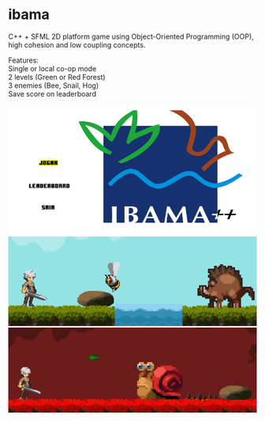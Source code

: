 # ibama
C++ + SFML 2D platform game using Object-Oriented Programming (OOP), high cohesion and low coupling concepts.

Features: \
Single or local co-op mode\
2 levels (Green or Red Forest)\
3 enemies (Bee, Snail, Hog)\
Save score on leaderboard

![Menu](https://github.com/vdamasceno04/ibama/blob/main/Assets/menu.png?raw=true)
![Level 1](https://github.com/vdamasceno04/ibama/blob/main/Assets/fase1.png?raw=true)
![Level 2](https://github.com/vdamasceno04/ibama/blob/main/Assets/fase2.png?raw=true)
